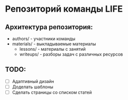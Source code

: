 # Репозиторий команды LIFE

## Архитектура репозитория:

- authors/ - участники команды
- materials/ - выкладываемые материалы
	- lessons/ - материалы с занятий
	- writeups/ - разборы задач с различных ресурсов
	

## TODO:
- [ ] Адаптивный дизайн
- [ ] Доделать шаблоны
- [ ] Сделать страницы со списком статей
